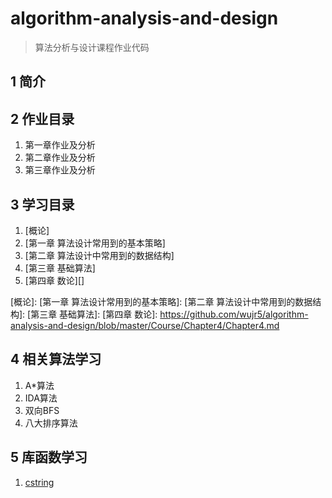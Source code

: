 # algorithm-analysis-and-design

> 算法分析与设计课程作业代码

## 1 简介

## 2 作业目录

1. 第一章作业及分析
2. 第二章作业及分析
3. 第三章作业及分析

## 3 学习目录

1. [概论]
2. [第一章 算法设计常用到的基本策略]
3. [第二章 算法设计中常用到的数据结构]
4. [第三章 基础算法]
5. [第四章 数论][]

[概论]:
[第一章 算法设计常用到的基本策略]:
[第二章 算法设计中常用到的数据结构]:
[第三章 基础算法]:
[第四章 数论]: https://github.com/wujr5/algorithm-analysis-and-design/blob/master/Course/Chapter4/Chapter4.md

## 4 相关算法学习

1. A*算法
2. IDA算法
3. 双向BFS
4. 八大排序算法

## 5 库函数学习

1. [cstring][]

[cstring]: https://github.com/wujr5/algorithm-analysis-and-design/blob/master/library-function-learning/cstring.md